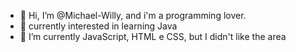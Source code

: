 - 👋 Hi, I’m @Michael-Willy, and i'm a programming lover.
- 👀 currently interested in learning Java
- 🌱 I’m currently JavaScript, HTML e CSS, but I didn't like the area
  
